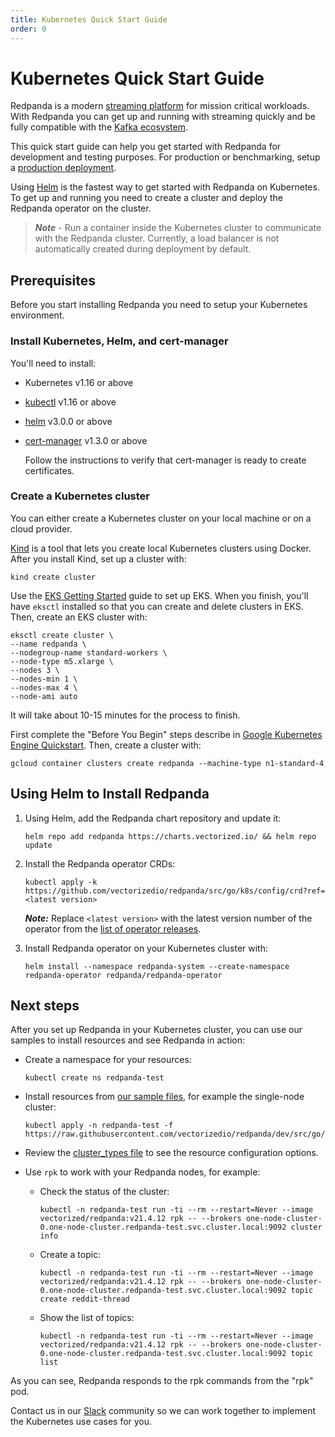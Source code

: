 ```yaml
---
title: Kubernetes Quick Start Guide
order: 0
---
```

# Kubernetes Quick Start Guide

Redpanda is a modern [streaming platform](/blog/intelligent-data-api/) for mission critical workloads.
With Redpanda you can get up and running with streaming quickly
and be fully compatible with the [Kafka ecosystem](https://cwiki.apache.org/confluence/display/KAFKA/Ecosystem).

This quick start guide can help you get started with Redpanda for development and testing purposes.
For production or benchmarking, setup a [production deployment](/docs/production-deployment).

Using [Helm](https://helm.sh/) is the fastest way to get started with Redpanda on Kubernetes.
To get up and running you need to create a cluster and deploy the Redpanda operator on the cluster.

> **_Note_** - Run a container inside the Kubernetes cluster to communicate with the Redpanda cluster.
> Currently, a load balancer is not automatically created during deployment by default.

## Prerequisites

Before you start installing Redpanda you need to setup your Kubernetes environment.

### Install Kubernetes, Helm, and cert-manager 

You'll need to install:

- Kubernetes v1.16 or above
- [kubectl](https://kubernetes.io/docs/tasks/tools/) v1.16 or above
- [helm](https://github.com/helm/helm/releases) v3.0.0 or above
- [cert-manager](https://cert-manager.io/docs/installation/kubernetes/) v1.3.0 or above

    Follow the instructions to verify that cert-manager is ready to create certificates.

### Create a Kubernetes cluster

You can either create a Kubernetes cluster on your local machine or on a cloud provider.

<tabs>

  <tab id="Kind">

  [Kind](https://kind.sigs.k8s.io) is a tool that lets you create local Kubernetes clusters using Docker.
    After you install Kind, set up a cluster with:

  ```
  kind create cluster
  ```

  </tab>

  <tab id="AWS EKS">

  Use the [EKS Getting Started](https://docs.aws.amazon.com/eks/latest/userguide/getting-started-eksctl.html) guide to set up EKS.
  When you finish, you'll have `eksctl` installed so that you can create and delete clusters in EKS.
  Then, create an EKS cluster with:

  ```
  eksctl create cluster \
  --name redpanda \
  --nodegroup-name standard-workers \
  --node-type m5.xlarge \
  --nodes 3 \
  --nodes-min 1 \
  --nodes-max 4 \
  --node-ami auto
  ```

  It will take about 10-15 minutes for the process to finish.

  </tab>

  <tab id="Google GKE">

  First complete the "Before You Begin" steps describe in [Google Kubernetes Engine Quickstart](https://cloud.google.com/kubernetes-engine/docs/quickstart).
  Then, create a cluster with:

  ```
  gcloud container clusters create redpanda --machine-type n1-standard-4
  ```

  </tab>
</tabs>

## Using Helm to Install Redpanda

1. Using Helm, add the Redpanda chart repository and update it:

    ```
    helm repo add redpanda https://charts.vectorized.io/ && helm repo update
    ```

2. Install the Redpanda operator CRDs:

    ```
    kubectl apply -k https://github.com/vectorizedio/redpanda/src/go/k8s/config/crd?ref=<latest version>
    ```

    **_Note:_** Replace `<latest version>` with the latest version number of the operator from the [list of operator releases](https://github.com/vectorizedio/redpanda/releases).

3. Install Redpanda operator on your Kubernetes cluster with:

    ```
    helm install --namespace redpanda-system --create-namespace redpanda-operator redpanda/redpanda-operator
    ```

## Next steps

After you set up Redpanda in your Kubernetes cluster, you can use our samples to install resources and see Redpanda in action:

- Create a namespace for your resources:

    ```
    kubectl create ns redpanda-test
    ```

- Install resources from [our sample files](https://github.com/vectorizedio/redpanda/tree/dev/src/go/k8s/config/samples), for example the single-node cluster:
                
    ```
    kubectl apply -n redpanda-test -f https://raw.githubusercontent.com/vectorizedio/redpanda/dev/src/go/k8s/config/samples/one_node_cluster.yaml
    ```

- Review the [cluster_types file](https://github.com/vectorizedio/redpanda/blob/dev/src/go/k8s/apis/redpanda/v1alpha1/cluster_types.go) to see the resource configuration options.

- Use `rpk` to work with your Redpanda nodes, for example:

    - Check the status of the cluster:

        ```
        kubectl -n redpanda-test run -ti --rm --restart=Never --image vectorized/redpanda:v21.4.12 rpk -- --brokers one-node-cluster-0.one-node-cluster.redpanda-test.svc.cluster.local:9092 cluster info
        ```
    
    - Create a topic:

        ```
        kubectl -n redpanda-test run -ti --rm --restart=Never --image vectorized/redpanda:v21.4.12 rpk -- --brokers one-node-cluster-0.one-node-cluster.redpanda-test.svc.cluster.local:9092 topic create reddit-thread
        ```

    - Show the list of topics:

        ```
        kubectl -n redpanda-test run -ti --rm --restart=Never --image vectorized/redpanda:v21.4.12 rpk -- --brokers one-node-cluster-0.one-node-cluster.redpanda-test.svc.cluster.local:9092 topic list
        ```    

As you can see, Redpanda responds to the rpk commands from the "rpk" pod.

Contact us in our [Slack](https://vectorized.io/slack) community so we can work together to implement the Kubernetes use cases for you.
